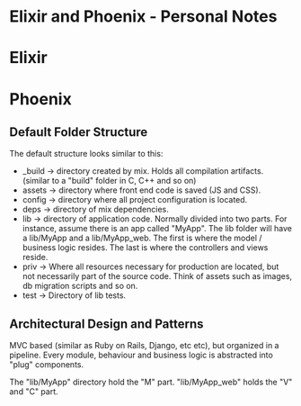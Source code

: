 # Elixir and Phoenix - Personal Notes

# Elixir


# Phoenix

## Default Folder Structure 

The default structure looks similar to this:
- _build -> directory created by mix. Holds all compilation artifacts. (similar to a "build" folder in C, C++ and so on)
- assets -> directory where front end code is saved (JS and CSS).
- config -> directory where all project configuration is located.
- deps -> directory of mix dependencies. 
- lib -> directory of application code. Normally divided into two parts. For instance, assume there is an app called "MyApp". The lib folder will have a lib/MyApp and a lib/MyApp_web. The first is where the model / business logic resides. The last is where the controllers and views reside.  
- priv -> Where all resources necessary for production are located, but not necessarily part of the source code. Think of assets such as images, db migration scripts and so on. 
- test -> Directory of lib tests. 

## Architectural Design and Patterns
MVC based (similar as Ruby on Rails, Django, etc etc), but organized in a pipeline. Every module, behaviour and business logic is abstracted into "plug" components.

The "lib/MyApp" directory hold the "M" part. "lib/MyApp_web" holds the "V" and "C" part.
